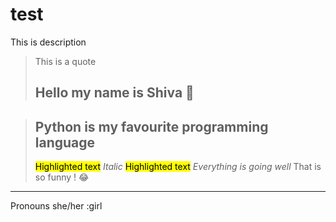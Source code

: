 #  test
This is description
> This is a quote
> ## Hello my name is Shiva 👋

> ## Python is my favourite programming language 
> <mark style="background-color: #FFFF00">Highlighted text</mark>
> _Italic_
> <mark style="background-color: #FFFF00">Highlighted text</mark>
> *Everything is going well*
That is so funny ! :joy:
-----
Pronouns she/her :girl


